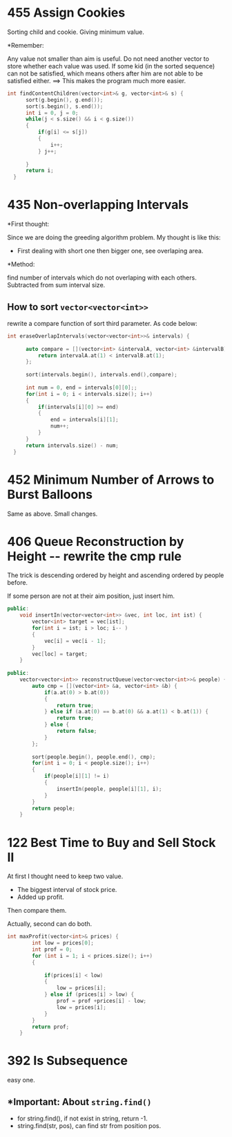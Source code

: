 455 Assign Cookies
===

Sorting child and cookie. Giving minimum value.

*Remember:

  Any value not smaller than aim is useful.
  Do not need another vector to store whether each value was used.
  If some kid (in the sorted sequence) can not be satisfied, which means others after him are not able to be satisfied either. ==> This makes the program much more easier.
  ```cpp
  int findContentChildren(vector<int>& g, vector<int>& s) {
        sort(g.begin(), g.end());
        sort(s.begin(), s.end());
        int i = 0, j = 0;
        while(j < s.size() && i < g.size())
        {
            if(g[i] <= s[j])
            {
                i++;
            } j++;
            
        }
        return i;
    }
  ```
  
  
  435 Non-overlapping Intervals
  ===
  
  *First thought:
  
  Since we are doing the greeding algorithm problem. My thought is like this:
  
  * First dealing with short one then bigger one, see overlaping area.

  *Method:
  
  find number of intervals which do not overlaping with each others. Subtracted from sum interval size.
  
  How to sort ``` vector<vector<int>> ```
  ---
  
  rewrite a compare function of sort third parameter. As code below:
  ```cpp
  int eraseOverlapIntervals(vector<vector<int>>& intervals) {
        
        auto compare = [](vector<int> &intervalA, vector<int> &intervalB){
            return intervalA.at(1) < intervalB.at(1);
        };
        
        sort(intervals.begin(), intervals.end(),compare);
        
        int num = 0, end = intervals[0][0];;
        for(int i = 0; i < intervals.size(); i++)
        {
            if(intervals[i][0] >= end)
            {
                end = intervals[i][1];
                num++;
            }
        }
        return intervals.size() - num;
    }
  ```


452 Minimum Number of Arrows to Burst Balloons
===

Same as above. Small changes.

406 Queue Reconstruction by Height   -- rewrite the cmp rule
===

The trick is descending ordered by height and ascending ordered by people before.

If some person are not at their aim position, just insert him.

```cpp
public:
    void insertIn(vector<vector<int>> &vec, int loc, int ist) {
        vector<int> target = vec[ist];
        for(int i = ist; i > loc; i-- )
        {
            vec[i] = vec[i - 1];
        }
        vec[loc] = target;
    }
    
public:
    vector<vector<int>> reconstructQueue(vector<vector<int>>& people) {
        auto cmp = [](vector<int> &a, vector<int> &b) {
            if(a.at(0) > b.at(0))
            {
                return true;
            } else if (a.at(0) == b.at(0) && a.at(1) < b.at(1)) {
                return true;
            } else {
                return false;
            }
        };
        
        sort(people.begin(), people.end(), cmp);
        for(int i = 0; i < people.size(); i++)
        {
            if(people[i][1] != i)
            {
                insertIn(people, people[i][1], i);
            }
        }
        return people;
    }
```

122 Best Time to Buy and Sell Stock II
===

At first I thought need to keep two value.

* The biggest interval of stock price.
* Added up profit.

Then compare them.

Actually, second can do both.

```cpp
int maxProfit(vector<int>& prices) {
        int low = prices[0];
        int prof = 0;
        for (int i = 1; i < prices.size(); i++)
        {
            
            if(prices[i] < low)
            {
                low = prices[i];
            } else if (prices[i] > low) {
                prof = prof +prices[i] - low;
                low = prices[i];
            }
        }
        return prof;
    }
```

392 Is Subsequence
===
easy one.

*Important: About ```string.find()```
--

* for string.find(), if not exist in string, return -1.
* string.find(str, pos), can find str from position pos.
